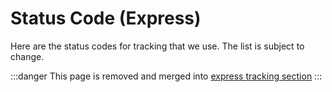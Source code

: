 # Status Code (Express)
Here are the status codes for tracking that we use. The list is subject to change.

:::danger
This page is removed and merged into [express tracking section](../3.express/5.tracking.md)
:::
